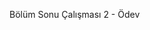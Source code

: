 Bölüm Sonu Çalışması 2 - Ödev
<!-- Header belirlendi. --!>
<!-- Nav eklendi. --!>
<!-- Article eklendi. --!>
<!-- Img src ve a href linkleri eklendi. --!>
<!-- Footer yapıldı. --!>